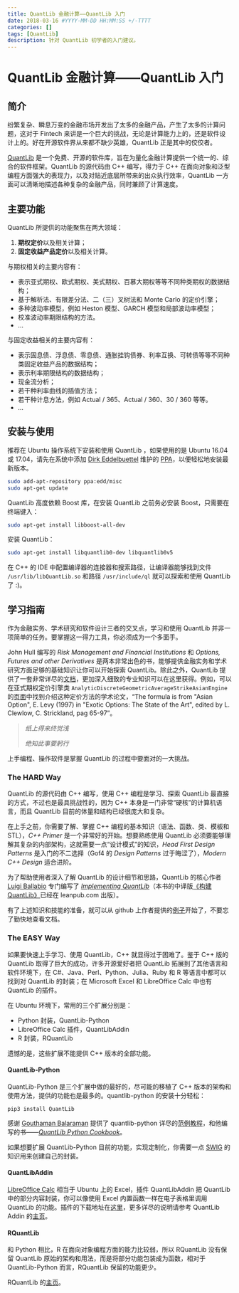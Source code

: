 ```yaml
---
title: QuantLib 金融计算——QuantLib 入门
date: 2018-03-16 #YYYY-MM-DD HH:MM:SS +/-TTTT
categories: []
tags: [QuantLib]
description: 针对 QuantLib 初学者的入门建议。
---
```


# QuantLib 金融计算——QuantLib 入门

## 简介

纷繁复杂、瞬息万变的金融市场开发出了太多的金融产品，产生了太多的计算问题，这对于 Fintech 来讲是一个巨大的挑战，无论是计算能力上的，还是软件设计上的。好在开源软件界从来都不缺少英雄，QuantLib 正是其中的佼佼者。

[QuantLib](https://www.quantlib.org/) 是一个免费、开源的软件库，旨在为量化金融计算提供一个统一的、综合的软件框架。QuantLib 的源代码由 C++ 编写，得力于 C++ 在面向对象和泛型编程方面强大的表现力，以及对贴近底层所带来的出众执行效率，QuantLib 一方面可以清晰地描述各种复杂的金融产品，同时兼顾了计算速度。

## 主要功能

QuantLib 所提供的功能聚焦在两大领域：
1. **期权定价**以及相关计算；
2. **固定收益产品定价**以及相关计算。

与期权相关的主要内容有：
* 表示亚式期权、欧式期权、美式期权、百慕大期权等等不同种类期权的数据结构；
* 基于解析法、有限差分法、二（三）叉树法和 Monte Carlo 的定价引擎；
* 多种波动率模型，例如 Heston 模型、GARCH 模型和局部波动率模型；
* 校准波动率期限结构的方法。
* ...

与固定收益相关的主要内容有：
* 表示固息债、浮息债、零息债、通胀挂钩债券、利率互换、可转债等等不同种类固定收益产品的数据结构；
* 表示利率期限结构的数据结构；
* 现金流分析；
* 若干种利率曲线的插值方法；
* 若干种计息方法，例如 Actual / 365、Actual / 360、30 / 360 等等。
* ...

## 安装与使用

推荐在 Ubuntu 操作系统下安装和使用 QuantLib ，如果使用的是 Ubuntu 16.04 或 17.04，请先在系统中添加 [Dirk Eddelbuettel](https://dirk.eddelbuettel.com/) 维护的 [PPA](https://launchpad.net/~edd/+archive/ubuntu/misc)，以便轻松地安装最新版本。

```bash
sudo add-apt-repository ppa:edd/misc
sudo apt-get update
```

QuantLib 高度依赖 Boost 库，在安装 QuantLib 之前务必安装 Boost，只需要在终端键入：

```bash
sudo apt-get install libboost-all-dev
```

安装 QuantLib：

```bash
sudo apt-get install libquantlib0-dev libquantlib0v5
```

在 C++ 的 IDE 中配置编译器的连接器和搜索路径，让编译器能够找到文件 `/usr/lib/libQuantLib.so` 和路径 `/usr/include/ql` 就可以探索和使用 QuantLib 了 :)。

## 学习指南

作为金融实务、学术研究和软件设计三者的交叉点，学习和使用 QuantLib 并非一项简单的任务。要掌握这一得力工具，你必须成为一个多面手。

John Hull 编写的 *Risk Management and Financial Institutions* 和 *Options, Futures and other Derivatives* 是两本非常出色的书，能够提供金融实务和学术研究方面足够的基础知识让你可以开始探索 QuantLib。除此之外，QuantLib 提供了一套非常详尽的[文档](https://www.quantlib.org/reference/)，更加深入细致的专业知识可以在这里获得。例如，可以在亚式期权定价引擎类 `AnalyticDiscreteGeometricAverageStrikeAsianEngine` 的[页面](https://www.quantlib.org/reference/class_quant_lib_1_1_analytic_discrete_geometric_average_strike_asian_engine.html)中找到介绍这种定价方法的学术论文，“The formula is from "Asian Option", E. Levy (1997) in "Exotic Options: The State of the Art", edited by L. Clewlow, C. Strickland, pag 65-97”。

> *纸上得来终觉浅*
>
> *绝知此事要躬行*

上手编程、操作软件是掌握 QuantLib 的过程中要面对的一大挑战。

### The HARD Way

QuantLib 的源代码由 C++ 编写，使用 C++ 编程是学习、探索 QuantLib 最直接的方式，不过也是最具挑战性的，因为 C++ 本身是一门非常“硬核”的计算机语言，而且 QuantLib 目前的体量和结构已经很庞大和复杂。

在上手之前，你需要了解、掌握 C++ 编程的基本知识（语法、函数、类、模板和 STL），*C++ Primer* 是一个非常好的开始。想要熟练使用 QuantLib 必须要能够理解其复杂的内部架构，这就需要一点“设计模式”的知识，*Head First Design Patterns* 是入门的不二选择（Gof4 的 *Design Patterns* 过于晦涩了），*Modern C++ Design* 适合进阶。

为了帮助使用者深入了解 QuantLib 的设计细节和思路，QuantLib 的核心作者 [Luigi Ballabio](https://leanpub.com/u/lballabio) 专门编写了 [*Implementing QuantLib*](https://leanpub.com/implementingquantlib)（本书的中译版[《构建 QuantLib》](https://leanpub.com/implementingquantlib-cn)已经在 leanpub.com 出版）。

有了上述知识和技能的准备，就可以从 github 上作者提供的[例子](https://github.com/lballabio/QuantLib)开始了，不要忘了勤快地查看文档。

### The EASY Way

如果要快速上手学习、使用 QuantLib，C++ 就显得过于困难了。鉴于 C++ 版的 QuantLib 取得了巨大的成功，许多开源爱好者把 QuantLib 拓展到了其他语言和软件环境下，在 C#、Java、Perl、Python、Julia、Ruby 和 R 等语言中都可以找到对  QuantLib 的封装；在 Microsoft Excel 和  LibreOffice Calc 中也有 QuantLib 的插件。

在 Ubuntu 环境下，常用的三个扩展分别是：
* Python 封装，QuantLib-Python
* LibreOffice Calc 插件，QuantLibAddin
* R 封装，RQuantLib

遗憾的是，这些扩展不能提供 C++ 版本的全部功能。

#### QuantLib-Python

QuantLib-Python 是三个扩展中做的最好的，尽可能的移植了 C++ 版本的架构和使用方法，提供的功能也是最多的。quantlib-python 的安装十分轻松：

```
pip3 install QuantLib
```

感谢 [Gouthaman Balaraman](https://gouthamanbalaraman.com/pages/about.html) 提供了 quantlib-python 详尽的[范例教程](https://gouthamanbalaraman.com/blog/quantlib-python-tutorials-with-examples.html)，和他编写的书——[*QuantLib Python Cookbook*](https://leanpub.com/quantlibpythoncookbook)。

如果想要扩展 QuantLib-Python 目前的功能，实现定制化，你需要一点 [SWIG](https://www.swig.org/) 的知识用来创建自己的封装。

#### QuantLibAddin

[LibreOffice Calc](https://www.libreoffice.org/discover/calc/) 相当于 Ubuntu 上的 Excel，插件 QuantLibAddin 把 QuantLib 中的部分内容封装，你可以像使用 Excel 内置函数一样在电子表格里调用 QuantLib 的功能。插件的下载地址在[这里](https://extensions.libreoffice.org/extensions/quantlib-addin)，更多详尽的说明请参考 QuantLib Addin 的[主页](https://www.quantlib.org/quantlibaddin/)。

#### RQuantLib

和 Python 相比，R 在面向对象编程方面的能力比较弱，所以 RQuantLib 没有保留 QuantLib 原始的架构和用法，而是将部分功能包装成为函数，相对于 QuantLib-Python 而言，RQuantLib 保留的功能更少。

RQuantLib 的[主页](https://dirk.eddelbuettel.com/code/rquantlib.html)。

